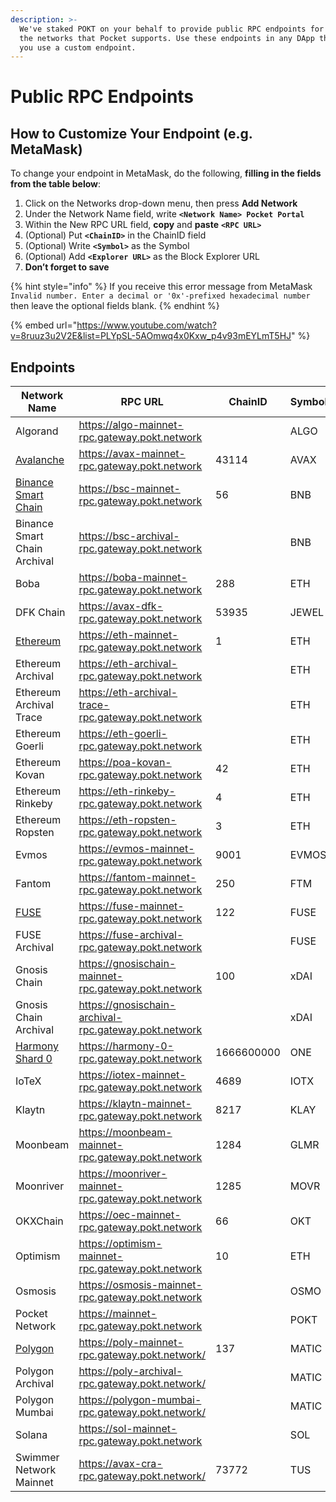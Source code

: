```yaml
---
description: >-
  We've staked POKT on your behalf to provide public RPC endpoints for all of
  the networks that Pocket supports. Use these endpoints in any DApp that lets
  you use a custom endpoint.
---
```


# Public RPC Endpoints

## How to Customize Your Endpoint (e.g. MetaMask)

To change your endpoint in MetaMask, do the following, **filling in the fields from the table below**:

1. Click on the Networks drop-down menu, then press **Add Network**
2. Under the Network Name field, write **`<Network Name> Pocket Portal`**
3. Within the New RPC URL field, **copy** and **paste** **`<RPC URL>`**
4. (Optional) Put **`<ChainID>`** in the ChainID field
5. (Optional) Write **`<Symbol>`** as the Symbol
6. (Optional) Add **`<Explorer URL>`** as the Block Explorer URL
7. **Don’t forget to save**

{% hint style="info" %}
If you receive this error message from MetaMask `Invalid number. Enter a decimal or '0x'-prefixed hexadecimal number` then leave the optional fields blank.
{% endhint %}

{% embed url="https://www.youtube.com/watch?v=8ruuz3u2V2E&list=PLYpSL-5AOmwq4x0Kxw_p4v93mEYLmT5HJ" %}

## Endpoints

| Network Name                                        | RPC URL                                                   | ChainID    | Symbol | Explorer URL                          |
| --------------------------------------------------- | ----------------------------------------------------- | ---------- | ------ | ------------------------------------- |
| Algorand                                            | https://algo-mainnet-rpc.gateway.pokt.network         |            | ALGO   | https://algoexplorer.io/              |
| [Avalanche](https://youtu.be/9SNGe2tfmmw)           | https://avax-mainnet-rpc.gateway.pokt.network         | 43114      | AVAX   | https://cchain.explorer.avax.network/ |
| [Binance Smart Chain](https://youtu.be/fLTvtBtOEg0) | https://bsc-mainnet-rpc.gateway.pokt.network          | 56         | BNB    | https://bscscan.com                   |
| Binance Smart Chain Archival                        | https://bsc-archival-rpc.gateway.pokt.network         |            | BNB    |                                       |
| Boba                                                | https://boba-mainnet-rpc.gateway.pokt.network         | 288        | ETH    | https://blockexplorer.boba.network/   |
| DFK Chain                                           | https://avax-dfk-rpc.gateway.pokt.network             | 53935      | JEWEL  | https://explorer.dfkchain.com/        |
| [Ethereum](https://youtu.be/8ruuz3u2V2E)            | https://eth-mainnet-rpc.gateway.pokt.network          | 1          | ETH    | https://etherscan.io                  |
| Ethereum Archival                                   | https://eth-archival-rpc.gateway.pokt.network         |            | ETH    |                                       |
| Ethereum Archival Trace                             | https://eth-archival-trace-rpc.gateway.pokt.network   |            | ETH    |                                       |
| Ethereum Goerli                                     | https://eth-goerli-rpc.gateway.pokt.network           |            | ETH    | https://goerli.etherscan.io           |
| Ethereum Kovan                                      | https://poa-kovan-rpc.gateway.pokt.network            | 42         | ETH    | https://kovan.etherscan.io            |
| Ethereum Rinkeby                                    | https://eth-rinkeby-rpc.gateway.pokt.network          | 4          | ETH    | https://rinkeby.etherscan.io          |
| Ethereum Ropsten                                    | https://eth-ropsten-rpc.gateway.pokt.network          | 3          | ETH    | https://ropsten.etherscan.io          |
| Evmos                                               | https://evmos-mainnet-rpc.gateway.pokt.network        | 9001       | EVMOS  | https://evm.evmos.org/                |
| Fantom                                              | https://fantom-mainnet-rpc.gateway.pokt.network       | 250        | FTM    | https://ftmscan.com                   |
| [FUSE](https://youtu.be/sSg8QWgR\_T8)               | https://fuse-mainnet-rpc.gateway.pokt.network         | 122        | FUSE   | https://explorer.fuse.io              |
| FUSE Archival                                       | https://fuse-archival-rpc.gateway.pokt.network        |            | FUSE   |                                       |
| Gnosis Chain                                        | https://gnosischain-mainnet-rpc.gateway.pokt.network  | 100        | xDAI   | https://blockscout.com/poa/xdai       |
| Gnosis Chain Archival                               | https://gnosischain-archival-rpc.gateway.pokt.network |            | xDAI   |                                       |
| [Harmony Shard 0](https://youtu.be/w9ZziTu0ROo)     | https://harmony-0-rpc.gateway.pokt.network            | 1666600000 | ONE    | https://explorer.harmony.one          |
| IoTeX                                               | https://iotex-mainnet-rpc.gateway.pokt.network        | 4689       | IOTX   | https://iotexscan.io/                 |
| Klaytn                                              | https://klaytn-mainnet-rpc.gateway.pokt.network       | 8217       | KLAY   | https://scope.klaytn.com              |
| Moonbeam                                            | https://moonbeam-mainnet-rpc.gateway.pokt.network     | 1284       | GLMR   | https://moonscan.io                   |
| Moonriver                                           | https://moonriver-mainnet-rpc.gateway.pokt.network    | 1285       | MOVR   | https://moonriver.moonscan.io         |
| OKXChain                                            | https://oec-mainnet-rpc.gateway.pokt.network          | 66         | OKT    | https://www.oklink.com/en/okc         |
| Optimism                                            | https://optimism-mainnet-rpc.gateway.pokt.network     | 10         | ETH    | https://optimistic.etherscan.io       |
| Osmosis                                             | https://osmosis-mainnet-rpc.gateway.pokt.network      |            | OSMO   | https://www.mintscan.io/osmosis       |
| Pocket Network                                      | https://mainnet-rpc.gateway.pokt.network              |            | POKT   | https://explorer.pokt.network         |
| [Polygon](https://youtu.be/C0jDq20pBYQ)             | https://poly-mainnet-rpc.gateway.pokt.network/        | 137        | MATIC  | https://polygonscan.com               |
| Polygon Archival                                    | https://poly-archival-rpc.gateway.pokt.network/       |            | MATIC  |                                       |
| Polygon Mumbai                                      | https://polygon-mumbai-rpc.gateway.pokt.network/      |            | MATIC  |                                       |
| Solana                                              | https://sol-mainnet-rpc.gateway.pokt.network          |            | SOL    |                                       |
| Swimmer Network Mainnet                             | https://avax-cra-rpc.gateway.pokt.network/            | 73772      | TUS    | https://explorer.swimmer.network/     |